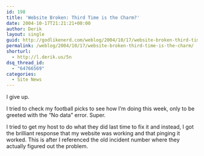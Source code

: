 ```yaml
---
id: 198
title: 'Website Broken: Third Time is the Charm?'
date: 2004-10-17T21:21:21+00:00
author: Derik
layout: single
guid: http://godlikenerd.com/weblog/2004/10/17/website-broken-third-time-is-the-charm/
permalink: /weblog/2004/10/17/website-broken-third-time-is-the-charm/
shorturl:
  - http://l.derik.us/5n
dsq_thread_id:
  - "64766569"
categories:
  - Site News
---
```

I give up.

I tried to check my football picks to see how I&#8217;m doing this week, only to be greeted with the &#8220;No data&#8221; error. Super.

I tried to get my host to do what they did last time to fix it and instead, I got the brilliant response that my website was working and that pinging it worked. This is after I referenced the old incident number where they actually figured out the problem.
